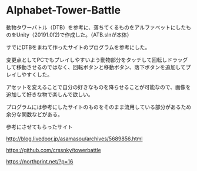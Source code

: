 # Alphabet-Tower-Battle
動物タワーバトル（DTB）を参考に、落ちてくるものをアルファベットにしたものをUnity（20191.0f2)で作成した。（ATB.slnが本体）

すでにDTBをまねて作ったサイトのプログラムを参考にした。

変更点としてPCでもプレイしやすいよう動物部分をタッチして回転しドラッグして移動させるのではなく、回転ボタンと移動ボタン、落下ボタンを追加してプレイしやすくした。

アセットを変えることで自分の好きなものを降らせることが可能なので、画像を追加して好きな物で楽しんで欲しい。

プログラムには参考にしたサイトのものをそのまま流用している部分があるため余分な関数などがある。

参考にさせてもらったサイト

http://blog.livedoor.jp/asamasou/archives/5689856.html

https://github.com/crssnky/towerbattle

https://northprint.net/?p=16
